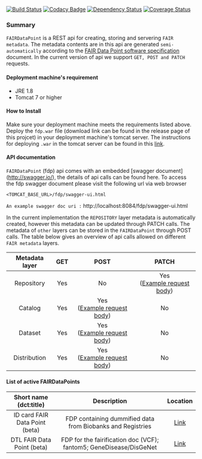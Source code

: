 [![Build Status](https://travis-ci.org/DTL-FAIRData/FAIRDataPoint.svg?branch=fdp-spec-1_0)](https://travis-ci.org/DTL-FAIRData/FAIRDataPoint)
[![Codacy Badge](https://api.codacy.com/project/badge/Grade/61f029299b814ca8be2b8edbaab6ce50)](https://www.codacy.com/app/rajaram5/FAIRDataPoint?utm_source=github.com&amp;utm_medium=referral&amp;utm_content=DTL-FAIRData/FAIRDataPoint&amp;utm_campaign=Badge_Grade)
[![Dependency Status](https://www.versioneye.com/user/projects/589adf56475a4f003b59406e/badge.svg?style=flat-square)](https://www.versioneye.com/user/projects/589adf56475a4f003b59406e)
[![Coverage Status](https://coveralls.io/repos/github/DTL-FAIRData/FAIRDataPoint/badge.svg?branch=fdp-spec-1_0)](https://coveralls.io/github/DTL-FAIRData/FAIRDataPoint?branch=fdp-spec-1_0)

### Summary 
`FAIRDataPoint` is a REST api for creating, storing and servering `FAIR metadata`. The metadata contents are in this api are generated `semi-automatically` according to the [FAIR Data Point software specification](https://dtl-fair.atlassian.net/wiki/display/FDP/FAIR+Data+Point+software+specification) document. In the current version of api we support `GET, POST and PATCH` requests.

#### Deployment machine's requirement
* JRE 1.8
* Tomcat 7 or higher 

#### How to Install

Make sure your deployment machine meets the requirements listed above. Deploy the `fdp.war` file (download link can be found in the release page of this projcet) in your  deployment machine's tomcat server. The instructions for deploying `.war` in the tomcat server can be found in this [link](https://tomcat.apache.org/tomcat-7.0-doc/deployer-howto.html).

#### API documentation
`FAIRDataPoint` (fdp) api comes with an embedded [swagger document] (http://swagger.io/), the details of api calls can be found here. To access the fdp swagger document please visit the following url via web browser
 
 `<TOMCAT_BASE_URL>/fdp/swagger-ui.html` 
 
 `An example swagger doc uri :` http://localhost:8084/fdp/swagger-ui.html
 
In the current implementation the `REPOSITORY` layer metadata is automatically created, however this metadata can be updated through PATCH calls. The metadata of `other` layers can be stored in the `FAIRDataPoint` through POST calls. The table below gives an overview of api calls allowed on different `FAIR metadata` layers. 
 
|Metadata layer|GET|POST|PATCH|
| :---: | :---: | :---: | :---: |
| Repository | Yes | No | Yes <br/>([Example request body](https://github.com/DTL-FAIRData/FAIRDataPoint/blob/fdp-spec-1_0/src/main/resources/nl/dtls/fairdatapoint/utils/dtl-fdp.ttl)) |
| Catalog | Yes | Yes <br/>([Example request body](https://github.com/DTL-FAIRData/FAIRDataPoint/blob/fdp-spec-1_0/src/main/resources/nl/dtls/fairdatapoint/utils/textmining-catalog.ttl)) | No |
| Dataset | Yes | Yes <br/>([Example request body](https://github.com/DTL-FAIRData/FAIRDataPoint/blob/fdp-spec-1_0/src/main/resources/nl/dtls/fairdatapoint/utils/gda-lumc.ttl)) | No |
| Distribution | Yes | Yes <br/>([Example request body](https://github.com/DTL-FAIRData/FAIRDataPoint/blob/fdp-spec-1_0/src/main/resources/nl/dtls/fairdatapoint/utils/gda-lumc-sparql.ttl)) | No |


#### List of active FAIRDataPoints

|Short name (dct:title)|Description|Location|
| :---: | :---: | :---: |
|ID card FAIR Data Point (beta) |	FDP containing dummified data from Biobanks and Registries | [Link](http://semlab1.liacs.nl:8080/fdp/swagger-ui.html)	
|DTL FAIR Data Point (beta)	| FDP for the fairification doc (VCF); fantom5; GeneDisease/DisGeNet |	[Link](http://dev-vm.fair-dtls.surf-hosted.nl:8082/fdp/swagger-ui.html)
